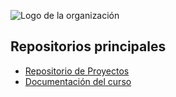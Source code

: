 ![Logo de la organización](https://upload.wikimedia.org/wikipedia/commons/6/67/UTN_logo.jpg)

## Repositorios principales
- [Repositorio de Proyectos](https://github.com/Proyectos-TUP-2024/proyectos.geekpik)
- [Documentación del curso](https://github.com/Proyectos-TUP-2024/docs)

